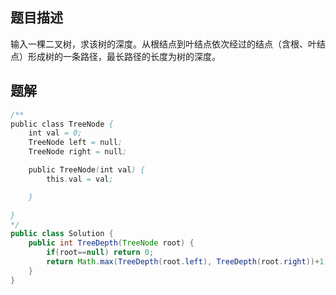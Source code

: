 ## 题目描述

输入一棵二叉树，求该树的深度。从根结点到叶结点依次经过的结点（含根、叶结点）形成树的一条路径，最长路径的长度为树的深度。

## 题解

```java
/**
public class TreeNode {
    int val = 0;
    TreeNode left = null;
    TreeNode right = null;

    public TreeNode(int val) {
        this.val = val;

    }

}
*/
public class Solution {
    public int TreeDepth(TreeNode root) {
        if(root==null) return 0;
        return Math.max(TreeDepth(root.left), TreeDepth(root.right))+1;
    }
}
```

